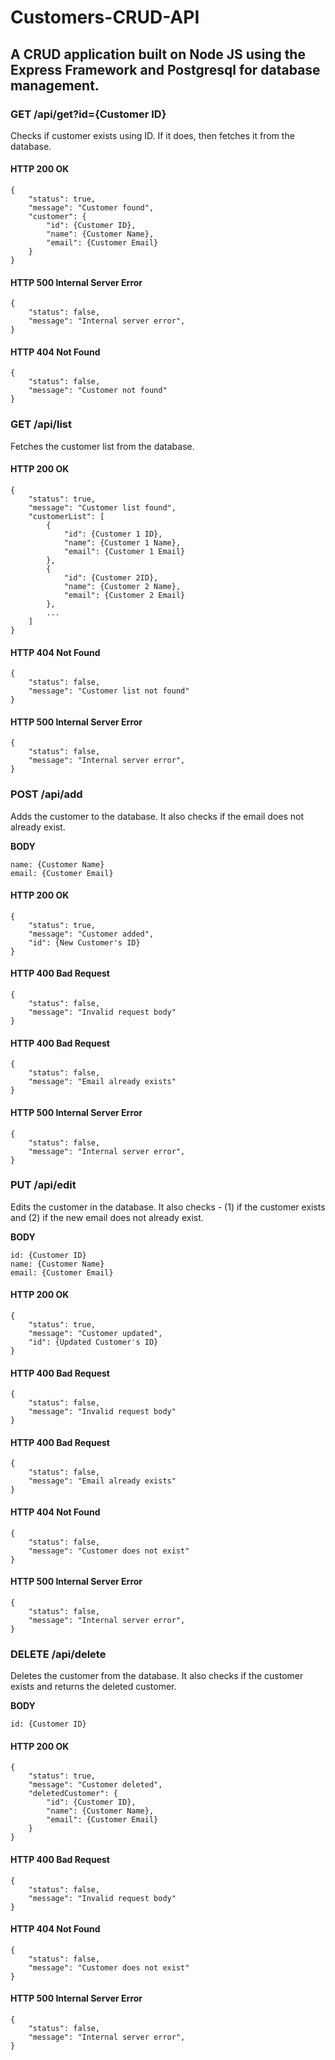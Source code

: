 # Customers-CRUD-API

## A CRUD application built on Node JS using the Express Framework and Postgresql for database management.

### GET /api/get?id={Customer ID}

<p>Checks if customer exists using ID. If it does, then fetches it from the database.</p>

#### HTTP 200 OK
```
{
    "status": true,
    "message": "Customer found",
    "customer": {
        "id": {Customer ID},
        "name": {Customer Name},
        "email": {Customer Email}
    }
}
```

#### HTTP 500 Internal Server Error
```
{
    "status": false,
    "message": "Internal server error",
}
```

#### HTTP 404 Not Found
```
{
    "status": false,
    "message": "Customer not found"
}
```

### GET /api/list

<p>Fetches the customer list from the database.</p>

#### HTTP 200 OK
```
{
    "status": true,
    "message": "Customer list found",
    "customerList": [
        {
            "id": {Customer 1 ID},
            "name": {Customer 1 Name},
            "email": {Customer 1 Email}
        },
        {
            "id": {Customer 2ID},
            "name": {Customer 2 Name},
            "email": {Customer 2 Email}
        },
        ...
    ]
}
```

#### HTTP 404 Not Found
```
{
    "status": false,
    "message": "Customer list not found"
}
```

#### HTTP 500 Internal Server Error
```
{
    "status": false,
    "message": "Internal server error",
}
```

### POST /api/add

<p>Adds the customer to the database. It also checks if the email does not already exist.</p>

<b>BODY</b>
```
name: {Customer Name}
email: {Customer Email}
```

#### HTTP 200 OK
```
{
    "status": true,
    "message": "Customer added",
    "id": {New Customer's ID}
}
```

#### HTTP 400 Bad Request
```
{
    "status": false,
    "message": "Invalid request body"
}
```

#### HTTP 400 Bad Request
```
{
    "status": false,
    "message": "Email already exists"
}
```

#### HTTP 500 Internal Server Error
```
{
    "status": false,
    "message": "Internal server error",
}
```

### PUT /api/edit

<p>Edits the customer in the database. It also checks - (1) if the customer exists and (2) if the new email does not already exist.</p>

<b>BODY</b>
```
id: {Customer ID}
name: {Customer Name}
email: {Customer Email}
```

#### HTTP 200 OK
```
{
    "status": true,
    "message": "Customer updated",
    "id": {Updated Customer's ID}
}
```

#### HTTP 400 Bad Request
```
{
    "status": false,
    "message": "Invalid request body"
}
```

#### HTTP 400 Bad Request
```
{
    "status": false,
    "message": "Email already exists"
}
```

#### HTTP 404 Not Found
```
{
    "status": false,
    "message": "Customer does not exist"
}
```

#### HTTP 500 Internal Server Error
```
{
    "status": false,
    "message": "Internal server error",
}
```

### DELETE /api/delete

<p>Deletes the customer from the database. It also checks if the customer exists and returns the deleted customer.</p>

<b>BODY</b>
```
id: {Customer ID}
```

#### HTTP 200 OK
```
{
    "status": true,
    "message": "Customer deleted",
    "deletedCustomer": {
        "id": {Customer ID},
        "name": {Customer Name},
        "email": {Customer Email}
    }
}
```

#### HTTP 400 Bad Request
```
{
    "status": false,
    "message": "Invalid request body"
}
```

#### HTTP 404 Not Found
```
{
    "status": false,
    "message": "Customer does not exist"
}
```

#### HTTP 500 Internal Server Error
```
{
    "status": false,
    "message": "Internal server error",
}
```